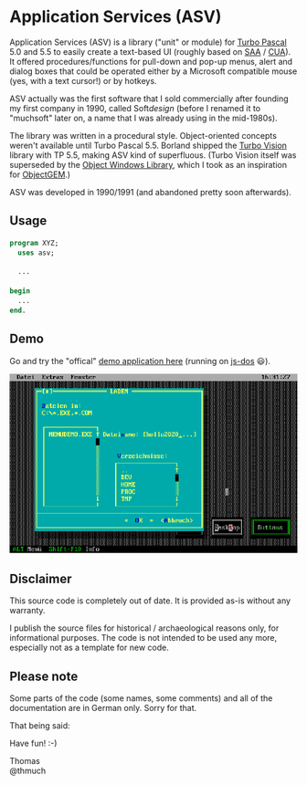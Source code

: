 # Application Services (ASV)

Application Services (ASV) is a library ("unit" or module) for [Turbo Pascal](https://en.wikipedia.org/wiki/Turbo_Pascal)
5.0 and 5.5 to easily create a text-based UI (roughly based on [SAA](https://en.wikipedia.org/wiki/IBM_Systems_Application_Architecture) / [CUA](https://en.wikipedia.org/wiki/IBM_Common_User_Access)).
It offered procedures/functions for pull-down and pop-up menus, alert and dialog boxes that could be operated either by
a Microsoft compatible mouse (yes, with a text cursor!) or by hotkeys.

ASV actually was the first software that I sold commercially after founding my first company in 1990, called Soft*design*
(before I renamed it to "muchsoft" later on, a name that I was already using in the mid-1980s).

The library was written in a procedural style. Object-oriented concepts weren't available until Turbo Pascal 5.5.
Borland shipped the [Turbo Vision](https://en.wikipedia.org/wiki/Turbo_Vision) library with TP 5.5, making ASV
kind of superfluous. (Turbo Vision itself was superseded by the [Object Windows Library](https://en.wikipedia.org/wiki/Object_Windows_Library),
which I took as an inspiration for [ObjectGEM](https://github.com/thmuch/objectgem).)

ASV was developed in 1990/1991 (and abandoned pretty soon afterwards).


## Usage

```pascal
program XYZ;
  uses asv;

  ...

begin
  ...
end.
```


## Demo

Go and try the "offical" [demo application here](https://thmuch.github.io/application-services/)
(running on [js-dos](https://github.com/caiiiycuk/js-dos) &#x1F603;).

![MENUDEMO](docs/asv15-menudemo.png)


## Disclaimer

This source code is completely out of date. It is provided as-is without any warranty.

I publish the source files for historical / archaeological reasons only, for informational purposes.
The code is not intended to be used any more, especially not as a template for new code.


## Please note

Some parts of the code (some names, some comments) and all of the documentation are in German only. Sorry for that.

That being said:

Have fun! :-)

Thomas\
@thmuch
